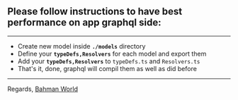 ## Please follow instructions to have best performance on app graphql side:

---

- Create new model inside **`./models`** directory
- Define your **`typeDefs,Resolvers`** for each model and export them
- Add your **`typeDefs,Resolvers`** to `typeDefs.ts` and `Resolvers.ts`
- That's it, done, graphql will compil them as well as did before

---

Regards,
[Bahman World](mailto:bahman.world@gmail.com)
